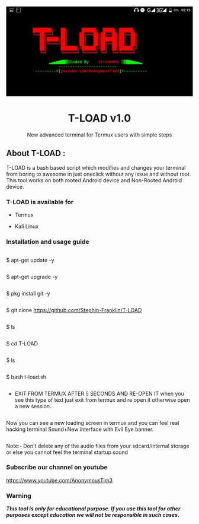 ![](Screenshot.png)

<h1 align="center">T-LOAD v1.0</h1>
<p align="center">
      New advanced terminal for Termux users with simple steps
     
     
      

## About T-LOAD :

T-LOAD is a bash based script which modifies and changes your terminal from boring to awesome in just oneclick without any issue and without root. This tool works on both rooted Android device and Non-Rooted Android device.
[](https://github.com/Stephin-Franklin/T-LOAD/blob/master/Screenshot.png)

### T-LOAD is available for

* Termux

* Kali Linux

### Installation and usage guide
```
```
$ apt-get update -y
```
```
$ apt-get upgrade -y
```
```
$ pkg install git -y
```
```
$ git clone https://github.com/Stephin-Franklin/T-LOAD
```
```
$ ls
```
```
$ cd T-LOAD
```
```
$ ls
```
```
$ bash t-load.sh

```
```

* EXIT FROM TERMUX AFTER 5 SECONDS AND RE-OPEN IT when you see  this type of text just exit from termux and re open it otherwise open a new session.
```
```
Now you can see a new loading screen in termux and you can feel real hacking terminal Sound+New interface with Evil Eye banner. 
```
```
Note:- Don't delete any of the audio files from your sdcard/internal storage or else you cannot feel the terminal startup sound

### Subscribe our channel on youtube
https://www.youtube.com/AnonymousTim3
     
### Warning

***This tool is only for educational purpose. If you use this tool for other purposes except education we will not be responsible in such cases.***
